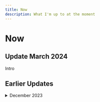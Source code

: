 ```yaml
---
title: Now
description: What I'm up to at the moment 
---
```


#  Now 

## Update March 2024

Intro

## Earlier Updates 

<details markdown="1">
<summary>
December 2023
</summary>

- Intro old
- Intro old 2

</details>

